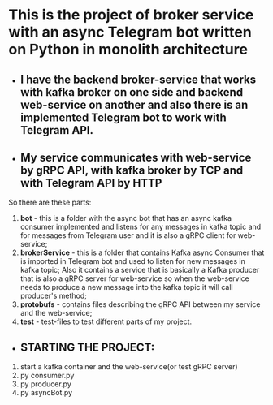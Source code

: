 # This is the project of broker service with an async Telegram bot written on Python in monolith architecture
- ## I have the backend broker-service that works with kafka broker on one side and backend web-service on another and also there is an implemented Telegram bot to work with Telegram API.
- ## My service communicates with web-service by gRPC API, with kafka broker by TCP and with Telegram API by HTTP
So  there are these parts:
1. __bot__ - this is a folder with the async bot that has an async kafka consumer implemented and listens for any messages in kafka topic and for messages from Telegram user and it is also a gRPC client for web-service;
2. __brokerService__ - this is a folder that contains Kafka async Consumer that is imported in Telegram bot and used to listen for new messages in kafka topic; Also it contains a service that is basically a Kafka producer that is also a gRPC server for web-service so when the web-service needs to produce a new message into the kafka topic it will call producer's method;
3. __protobufs__ - contains files describing the gRPC API between my service and the web-service;
4. __test__ - test-files to test different parts of my project.
- ## STARTING THE PROJECT:
1. start a kafka container and the web-service(or test gRPC server)
2. py consumer.py
3. py producer.py
4. py asyncBot.py
